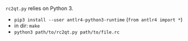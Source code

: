 `rc2qt.py` relies on Python 3.

- `pip3 install --user antlr4-python3-runtime` (`from antlr4 import *`)
- in dir: `make`
- `python3 path/to/rc2qt.py path/to/file.rc`
